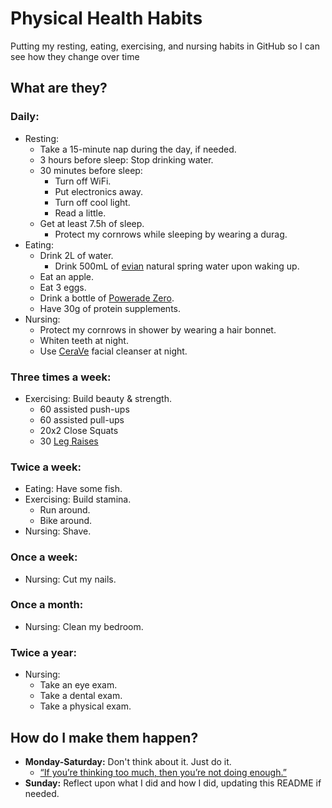 # Physical Health Habits
Putting my resting, eating, exercising, and nursing habits in GitHub so I can see how they change over time

## What are they?

### Daily:
- Resting:
  - Take a 15-minute nap during the day, if needed.
  - 3 hours before sleep: Stop drinking water.
  - 30 minutes before sleep:
    - Turn off WiFi.
    - Put electronics away.
    - Turn off cool light.
    - Read a little.
  - Get at least 7.5h of sleep.
    - Protect my cornrows while sleeping by wearing a durag.
- Eating:
  - Drink 2L of water.
    - Drink 500mL of [evian](https://www.evian.com/en_us) natural spring water upon waking up.
  - Eat an apple.
  - Eat 3 eggs.
  - Drink a bottle of [Powerade Zero](https://www.powerade.com/products/powerade-zero).
  - Have 30g of protein supplements.
- Nursing:
  - Protect my cornrows in shower by wearing a hair bonnet.
  - Whiten teeth at night.
  - Use [CeraVe](https://www.cerave.com/skincare/cleansers/facial-cleansers) facial cleanser at night.

### Three times a week:
- Exercising: Build beauty & strength.
  - 60 assisted push-ups
  - 60 assisted pull-ups
  - 20x2 Close Squats
  - 30 [Leg Raises](https://www.youtube.com/watch?v=tzfu4euI2Jw&t=369s)

### Twice a week:
- Eating: Have some fish.
- Exercising: Build stamina.
  - Run around.
  - Bike around.
- Nursing: Shave.

### Once a week:
- Nursing: Cut my nails.
  
### Once a month:
- Nursing: Clean my bedroom.

### Twice a year:
- Nursing:
  - Take an eye exam.
  - Take a dental exam.
  - Take a physical exam.

## How do I make them happen?
- **Monday-Saturday:** Don't think about it. Just do it.
  - [“If you’re thinking too much, then you’re not doing enough.”](https://youtu.be/34vRhK6Imw0?si=AS--S1e0fSXAdT7Y)
- **Sunday:** Reflect upon what I did and how I did, updating this README if needed.
